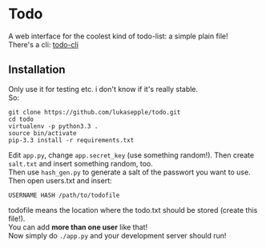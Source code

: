# Todo
A web interface for the coolest kind of todo-list: a simple plain file!  
There's a cli: [todo-cli](https://github.com/lukasepple/todo-cli)
## Installation
Only use it for testing etc. i don't know if it's really stable.  
So:
	
	git clone https://github.com/lukasepple/todo.git
	cd todo
	virtualenv -p python3.3 .
	source bin/activate
	pip-3.3 install -r requirements.txt

Edit `app.py`, change `app.secret_key` (use something random!). Then create `salt.txt` and insert something random, too.  
Then use `hash_gen.py` to generate a salt of the passwort you want to use. Then open users.txt and insert:
	
	USERNAME HASH /path/to/todofile
	
todofile means the location where the todo.txt should be stored (create this file!).  
You can add **more than one user** like that!  
Now simply do `./app.py` and your development server should run!
